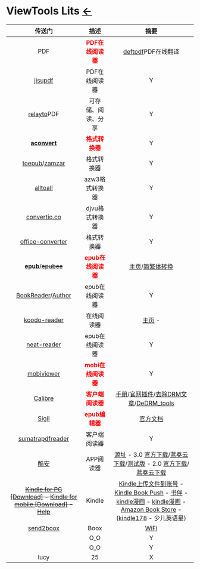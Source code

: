 <style type="text/css">
#content {margin-left: 20px;}
#content table {width:1300px;}
</style>

# ViewTools Lits  [←](index.md)

| 传送门 | 描述 | 摘要 |
|:---:|:---:|:---:|
| PDF | <font color="#ff0000"><b>PDF在线阅读器</b></font> | [deftpdf](https://deftpdf.com/zh/translate#)PDF在线翻译 |
| [jisupdf](http://web.jisupdf.com/) | PDF在线阅读器 | Y |
| [relayto](https://relayto.com/-17/docs)PDF | 可存储、阅读、分享 | Y |
| __[aconvert](https://www.aconvert.com/cn/ebook/epub-to-mobi/)__ | <font color="#ff0000"><b>格式转换器</b></font> | Y |
| [toepub](https://toepub.com/zh/)/[zamzar](https://www.zamzar.com/) | 格式转换器 | Y |
| [alltoall](https://www.alltoall.net/%e7%94%b5%e5%ad%90%e4%b9%a6/) | azw3格式转换器 | Y |
| [convertio.co](https://convertio.co/zh/djvu-mobi/) | djvu格式转换器 | Y |
| [office-converter](https://cn.office-converter.com/ebook-converter) | 格式转换器 | Y |
| __[epub](https://epub.liumingye.cn/)__/~~[epubee](http://cn.epubee.com/)~~ | <font color="#ff0000"><b>epub在线阅读器</b></font> | [主页](https://tool.liumingye.cn/)/[简繁体转换](https://lab.magiconch.com/v/epub-transform?from=v2ex) |
| [BookReader](https://ztftrue.github.io/BookReader/)/[Author](https://github.com/ztftrue/BookReader/) | epub在线阅读器 | Y |
| [koodo-reader](https://koodo-reader.vercel.app/#/manager/home) | 在线阅读器 | [主页](https://koodo.960960.xyz/) - []() |
| [neat-reader](https://www.neat-reader.cn/webapp#/) | epub在线阅读器 | Y |
| [mobiviewer](https://imclient.herokuapp.com/mobiviewer/) | <font color="#ff0000"><b>mobi在线阅读器</b></font> | Y |
| [Calibre](https://calibre-ebook.com/) | <font color="#ff0000"><b>客户端阅读器</b></font> | [手册](https://zhuanlan.zhihu.com/p/34996144)/[官网插件](http://plugins.calibre-ebook.com/)/[去除DRM文章](https://thatinterpreter.net/kindle-drm/)/[DeDRM_tools](https://github.com/apprenticeharper/DeDRM_tools/releases) |
| [Sigil](https://github.com/Sigil-Ebook/Sigil/releases) | <font color="#ff0000"><b>epub编辑器</b></font> | [官方文档](https://sigil-ebook.com/) |
| [sumatrapdfreader](https://www.sumatrapdfreader.org/download-free-pdf-viewer) | 客户端阅读器 | Y |
| [酷安](https://www.coolapk.com/apk/256030) | APP阅读器 | [源址](https://github.com/kaich/Yuedu) - 3.0 [官方下载](https://github.com/gedoor/legado/releases)/[蓝奏云下载](https://kunfei.lanzoui.com/b0f7pt4ja)/[测试版](https://kunfei.lanzoui.com/b0f810h4b) - 2.0 [官方下载](https://kunfei.lanzoui.com/b0f7pt4hi)/[蓝奏云下载](https://kunfei.lanzoui.com/b0f7pt4hi) |
| ~~[Kindle for PC [Download]](https://www.amazon.com/Amazon-Digital-Services-LLC-Download/dp/B00UB76290) - [Kindle for mobile [Download]](https://www.amazon.com/b?ie=UTF8&node=16571048011) - [Help](https://www.amazon.com/gp/help/customer/display.html?nodeId=GZSM7D8A85WKPYYD)~~| Kindle | [Kindle上传文件到账号](https://www.amazon.com/gp/sendtokindle) - [Kindle Book Push](https://book.einverne.info/) - [书伴](https://bookfere.com/ebook) - [kindle漫画](http://www.kindlecomic.net/) - [kindle漫画](http://vol.moe/) - [Amazon Book Store](https://www.amazon.cn/b?ie=UTF8&node=1987669071) - ([kindle178](http://www.kindle178.com/) - 少儿英语星) |
| [send2boox](https://send2boox.com/#/push/file) | Boox | [WiFi](http://192.168.2.119:8083/) |
| []() | O_O | Y |
| []() | O_O | Y |
| lucy | 25 | X |
